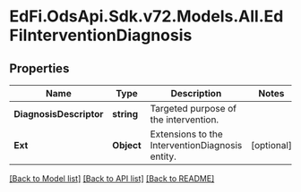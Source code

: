 # EdFi.OdsApi.Sdk.v72.Models.All.EdFiInterventionDiagnosis

## Properties

Name | Type | Description | Notes
------------ | ------------- | ------------- | -------------
**DiagnosisDescriptor** | **string** | Targeted purpose of the intervention. | 
**Ext** | **Object** | Extensions to the InterventionDiagnosis entity. | [optional] 

[[Back to Model list]](../README.md#documentation-for-models) [[Back to API list]](../README.md#documentation-for-api-endpoints) [[Back to README]](../README.md)


